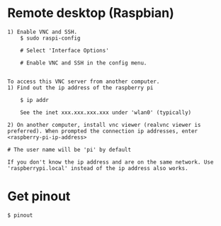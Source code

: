 # Remote desktop (Raspbian)
	1) Enable VNC and SSH. 
		$ sudo raspi-config

	 	# Select 'Interface Options'

		# Enable VNC and SSH in the config menu.


	To access this VNC server from another computer.
	1) Find out the ip address of the raspberry pi 

		$ ip addr

		See the inet xxx.xxx.xxx.xxx under 'wlan0' (typically)

	2) On another computer, install vnc viewer (realvnc viewer is preferred). When prompted the connection ip addresses, enter <raspberry-pi-ip-address>

	# The user name will be 'pi' by default

	If you don't know the ip address and are on the same network. Use 'raspberrypi.local' instead of the ip address also works.

# Get pinout

	$ pinout
